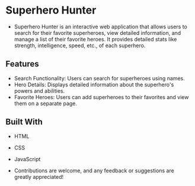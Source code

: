 # Superhero Hunter

- Superhero Hunter is an interactive web application that allows users to search for their favorite superheroes, view detailed information, and manage a list of their favorite heroes. It provides detailed stats like strength, intelligence, speed, etc., of each superhero.

## Features

- Search Functionality: Users can search for superheroes using names.
- Hero Details: Displays detailed information about the superhero's powers and abilities.
- Favorite Heroes: Users can add superheroes to their favorites and view them on a separate page.

## Built With

- HTML
- CSS
- JavaScript

- Contributions are welcome, and any feedback or suggestions are greatly appreciated!